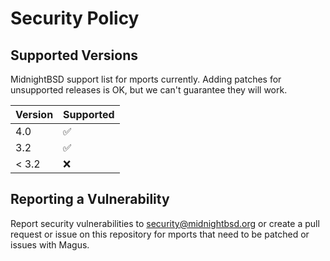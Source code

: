 # Security Policy

## Supported Versions

MidnightBSD support list for mports currently.  Adding patches for unsupported releases is OK, but we can't guarantee they will work.  

| Version | Supported          |
| ------- | ------------------ |
| 4.0     | :white_check_mark: |
| 3.2     | :white_check_mark: |
| < 3.2   | :x:                |

## Reporting a Vulnerability

Report security vulnerabilities to security@midnightbsd.org or create a pull request or issue on this repository for
mports that need to be patched or issues with Magus.
